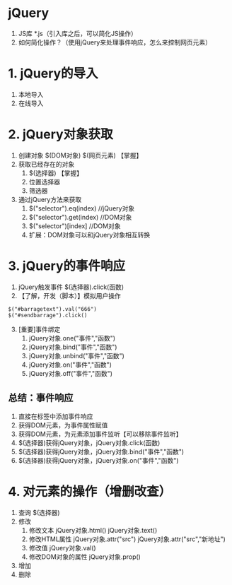 # jQuery
1. JS库 *.js（引入库之后，可以简化JS操作）
2. 如何简化操作？（使用jQuery来处理事件响应，怎么来控制网页元素）

# 1. jQuery的导入
1. 本地导入
2. 在线导入

# 2. jQuery对象获取
1. 创建对象 $(DOM对象)  $(网页元素) 【掌握】
2. 获取已经存在的对象
	1. $(选择器)  【掌握】
	2. 位置选择器
	3. 筛选器
3. 通过jQuery方法来获取
	1. $("selector").eq(index)			//jQuery对象
	2. $("selector").get(index)		//DOM对象
	3. $("selector")[index]			//DOM对象
	4. 扩展：DOM对象可以和jQuery对象相互转换

# 3. jQuery的事件响应
1. jQuery触发事件 $(选择器).click(函数)
2. 【了解，开发（脚本）】模拟用户操作
```
$("#barragetext").val("666")
$("#sendbarrage").click()
```
3. [重要]事件绑定
	1. jQuery对象.one("事件","函数")
	2. jQuery对象.bind("事件","函数")
	3. jQuery对象.unbind("事件","函数")
	4. jQuery对象.on("事件","函数")
	5. jQuery对象.off("事件","函数")
## 总结：事件响应
1. 直接在标签中添加事件响应
2. 获得DOM元素，为事件属性赋值
3. 获得DOM元素，为元素添加事件监听【可以移除事件监听】
4. $(选择器)获得jQuery对象，jQuery对象.click(函数)
5. $(选择器)获得jQuery对象，jQuery对象.bind("事件","函数")
6. $(选择器)获得jQuery对象，jQuery对象.on("事件","函数")

# 4. 对元素的操作（增删改查）
1. 查询 $(选择器)
2. 修改
	1. 修改文本 jQuery对象.html() jQuery对象.text()
	2. 修改HTML属性 jQuery对象.attr("src") jQuery对象.attr("src","新地址")
	3. 修改值 jQuery对象.val()
	4. 修改DOM对象的属性   jQuery对象.prop()
3. 增加
4. 删除

